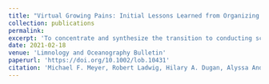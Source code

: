 ```yaml
---
title: "Virtual Growing Pains: Initial Lessons Learned from Organizing Virtual Workshops, Summits, Conferences, and Networking Events during a Global Pandemic"
collection: publications
permalink: 
excerpt: 'To concentrate and synthesize the transition to conducting science virtually, we showcase how six scientific societies and communities planned, organized, and conducted virtual meetings in 2020.'
date: 2021-02-18
venue: 'Limnology and Oceanography Bulletin'
paperurl: 'https://doi.org/10.1002/lob.10431'
citation: 'Michael F. Meyer, Robert Ladwig, Hilary A. Dugan, Alyssa Anderson, Abdou R. Bah, Bertram Boehrer, Lisa Borre, Rosaura J. Chapina, Chris Doyle, Elizbaeth J. Favot, Giovanna Flaim, Philip Forsberg, Paul C. Hanson, Bas W. Ibelings, Peter Isles, Fang-Pang Lin, Dendy Lofton, Tadhg N. Moore, Sara Peel, Jody A. Peters, Don Pierson, Lisette N. de Senerpont Domis, Jeffrey A. Schloss, Muhammed Shikhani, Amy P. Smagula, Jason D. Stockwell, Perry Thomas, R. Quinn Thomas, Todd Tietjen, Kathleen C. Weathers (2021) Virtual growing pains: Initial lessons learned from organizing virtual workshops, summits, conferences, and networking events during a global pandemic. Limnology and Oceanography Bulletin. https://doi.org/10.1002/lob.10431'
---
```

